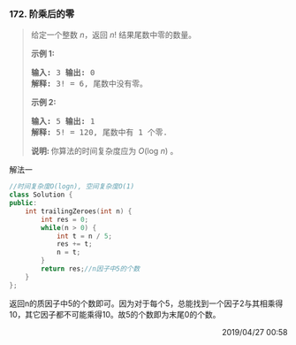 ### 172. 阶乘后的零
> <div class="content__2ebE"><p>给定一个整数 <em>n</em>，返回 <em>n</em>!
> 结果尾数中零的数量。</p>
> 
> <p><strong>示例 1:</strong></p>
> 
> <pre><strong>输入:</strong> 3 <strong>输出:</strong> 0
> <strong>解释:</strong>&nbsp;3! = 6, 尾数中没有零。</pre>
> 
> <p><strong>示例&nbsp;2:</strong></p>
> 
> <pre><strong>输入:</strong> 5 <strong>输出:</strong> 1
> <strong>解释:</strong>&nbsp;5! = 120, 尾数中有 1 个零.</pre>
> 
> <p><strong>说明:
> </strong>你算法的时间复杂度应为&nbsp;<em>O</em>(log&nbsp;<em>n</em>)<em>&nbsp;</em>。</p>
> </div>

解法一
```cpp
//时间复杂度O(logn), 空间复杂度O(1)
class Solution {
public:
    int trailingZeroes(int n) {
        int res = 0;
        while(n > 0) {
            int t = n / 5;
            res += t;
            n = t;
        }
        return res;//n因子中5的个数
    }
};
```

返回n的质因子中5的个数即可。因为对于每个5，总能找到一个因子2与其相乘得10，其它因子都不可能乘得10。故5的个数即为末尾0的个数。
 
<div style="text-align: right"> 2019/04/27 00:58  </div>            